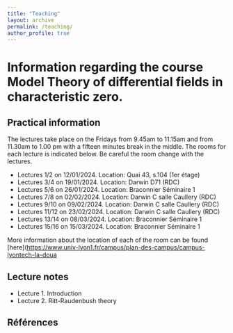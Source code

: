 ```yaml
---
title: "Teaching"
layout: archive
permalink: /teaching/
author_profile: true
---
```


  
# Information regarding the course Model Theory of differential fields in characteristic zero.

## Practical information

The lectures take place on the Fridays from 9.45am to 11.15am and from 11.30am to 1.00 pm with a fifteen minutes break in the middle. The rooms for each lecture is indicated below. Be careful the room change with the lectures.
 
* Lectures 1/2 on 12/01/2024. Location: Quai 43, s.104 (1er étage) 
* Lectures 3/4 on 19/01/2024. Location: Darwin D71 (RDC) 
* Lectures 5/6  on 26/01/2024. Location: Braconnier Séminaire 1
* Lectures 7/8  on 02/02/2024. Location: Darwin C salle Caullery (RDC)
* Lectures 9/10  on 09/02/2024. Location: Darwin C salle Caullery (RDC)
* Lectures 11/12  on 23/02/2024. Location: Darwin C salle Caullery (RDC)
* Lectures 13/14  on 08/03/2024. Location:  Braconnier Séminaire 1
* Lectures 15/16  on 15/03/2024. Location:  Braconnier Séminaire 1

More information about the location of each of the room can be found [here](https://www.univ-lyon1.fr/campus/plan-des-campus/campus-lyontech-la-doua

## Lecture notes

* Lecture 1. Introduction
* Lecture 2. Ritt-Raudenbush theory

## Références 